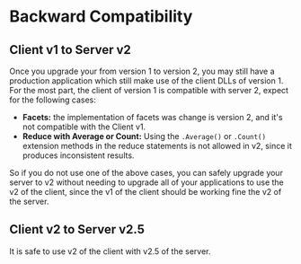 ﻿# Backward Compatibility

## Client v1 to Server v2

Once you upgrade your from version 1 to version 2, you may still have a production application which still make use of the client DLLs of version 1. For the most part, the client of version 1 is compatible with server 2, expect for the following cases:

* **Facets:**	the implementation of facets was change is version 2, and it's not compatible with the Client v1.
* **Reduce with Average or Count:**	Using the `.Average()` or `.Count()` extension methods in the reduce statements is not allowed in v2, since it produces inconsistent results.

So if you do not use one of the above cases, you can safely upgrade your server to v2 without needing to upgrade all of your applications to use the v2 of the client, since the v1 of the client should be working fine the v2 of the server.

## Client v2 to Server v2.5

It is safe to use v2 of the client with v2.5 of the server.
